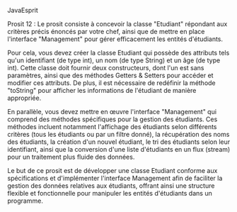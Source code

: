 

JavaEsprit

Prosit 12 : Le prosit consiste à concevoir la classe "Etudiant" répondant aux critères précis énoncés par votre chef, ainsi que de mettre en place l'interface "Management" pour gérer efficacement les entités d'étudiants.

Pour cela, vous devez créer la classe Etudiant qui possède des attributs tels qu'un identifiant (de type int), un nom (de type String) et un âge (de type int). Cette classe doit fournir deux constructeurs, dont l'un est sans paramètres, ainsi que des méthodes Getters & Setters pour accéder et modifier ces attributs. De plus, il est nécessaire de redéfinir la méthode "toString" pour afficher les informations de l'étudiant de manière appropriée.

En parallèle, vous devez mettre en œuvre l'interface "Management" qui comprend des méthodes spécifiques pour la gestion des étudiants. Ces méthodes incluent notamment l'affichage des étudiants selon différents critères (tous les étudiants ou par un filtre donné), la récupération des noms des étudiants, la création d'un nouvel étudiant, le tri des étudiants selon leur identifiant, ainsi que la conversion d'une liste d'étudiants en un flux (stream) pour un traitement plus fluide des données.

Le but de ce prosit est de développer une classe Etudiant conforme aux spécifications et d'implémenter l'interface Management afin de faciliter la gestion des données relatives aux étudiants, offrant ainsi une structure flexible et fonctionnelle pour manipuler les entités d'étudiants dans un programme.
